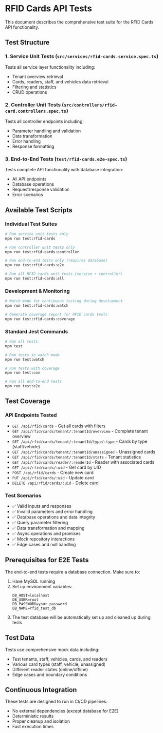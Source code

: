 # RFID Cards API Tests

This document describes the comprehensive test suite for the RFID Cards API functionality.

## Test Structure

### 1. Service Unit Tests (`src/services/rfid-cards.service.spec.ts`)
Tests all service layer functionality including:
- Tenant overview retrieval
- Cards, readers, staff, and vehicles data retrieval
- Filtering and statistics
- CRUD operations

### 2. Controller Unit Tests (`src/controllers/rfid-card.controllers.spec.ts`)
Tests all controller endpoints including:
- Parameter handling and validation
- Data transformation
- Error handling
- Response formatting

### 3. End-to-End Tests (`test/rfid-cards.e2e-spec.ts`)
Tests complete API functionality with database integration:
- All API endpoints
- Database operations
- Request/response validation
- Error scenarios

## Available Test Scripts

### Individual Test Suites
```bash
# Run service unit tests only
npm run test:rfid-cards

# Run controller unit tests only
npm run test:rfid-cards:controller

# Run end-to-end tests only (requires database)
npm run test:rfid-cards:e2e

# Run all RFID cards unit tests (service + controller)
npm run test:rfid-cards:all
```

### Development & Monitoring
```bash
# Watch mode for continuous testing during development
npm run test:rfid-cards:watch

# Generate coverage report for RFID cards tests
npm run test:rfid-cards:coverage
```

### Standard Jest Commands
```bash
# Run all tests
npm test

# Run tests in watch mode
npm run test:watch

# Run tests with coverage
npm run test:cov

# Run all end-to-end tests
npm run test:e2e
```

## Test Coverage

### API Endpoints Tested
- `GET /api/rfid/cards` - Get all cards with filters
- `GET /api/rfid/cards/tenant/:tenantId/overview` - Complete tenant overview
- `GET /api/rfid/cards/tenant/:tenantId/type/:type` - Cards by type (staff/vehicle)
- `GET /api/rfid/cards/tenant/:tenantId/unassigned` - Unassigned cards
- `GET /api/rfid/cards/tenant/:tenantId/stats` - Tenant statistics
- `GET /api/rfid/cards/reader/:readerId` - Reader with associated cards
- `GET /api/rfid/cards/:uid` - Get card by UID
- `POST /api/rfid/cards` - Create new card
- `PUT /api/rfid/cards/:uid` - Update card
- `DELETE /api/rfid/cards/:uid` - Delete card

### Test Scenarios
- ✅ Valid inputs and responses
- ✅ Invalid parameters and error handling
- ✅ Database operations and data integrity
- ✅ Query parameter filtering
- ✅ Data transformation and mapping
- ✅ Async operations and promises
- ✅ Mock repository interactions
- ✅ Edge cases and null handling

## Prerequisites for E2E Tests

The end-to-end tests require a database connection. Make sure to:

1. Have MySQL running
2. Set up environment variables:
   ```env
   DB_HOST=localhost
   DB_USER=root
   DB_PASSWORD=your_password
   DB_NAME=rfid_test_db
   ```
3. The test database will be automatically set up and cleaned up during tests

## Test Data

Tests use comprehensive mock data including:
- Test tenants, staff, vehicles, cards, and readers
- Various card types (staff, vehicle, unassigned)
- Different reader states (online/offline)
- Edge cases and boundary conditions

## Continuous Integration

These tests are designed to run in CI/CD pipelines:
- No external dependencies (except database for E2E)
- Deterministic results
- Proper cleanup and isolation
- Fast execution times
